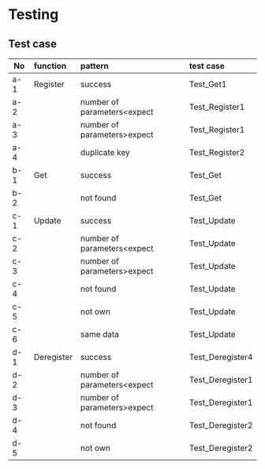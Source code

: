 # Testing

## Test case

|No|function|pattern|test case|
|---|:--|:--|:--|
|a-1|Register|success|Test_Get1|
|a-2||number of parameters<expect|Test_Register1|
|a-3||number of parameters>expect|Test_Register1|
|a-4||duplicate key|Test_Register2|
|b-1|Get|success|Test_Get|
|b-2||not found|Test_Get|
|c-1|Update|success|Test_Update|
|c-2||number of parameters<expect|Test_Update|
|c-3||number of parameters>expect|Test_Update|
|c-4||not found|Test_Update|
|c-5||not own|Test_Update|
|c-6||same data|Test_Update|
|d-1|Deregister|success|Test_Deregister4|
|d-2||number of parameters<expect|Test_Deregister1|
|d-3||number of parameters>expect|Test_Deregister1|
|d-4||not found|Test_Deregister2|
|d-5||not own|Test_Deregister2|
